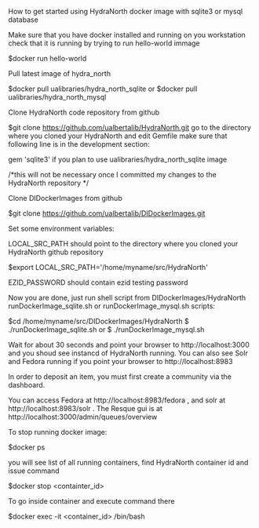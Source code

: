 How to get started
using HydraNorth docker image with sqlite3 or mysql database

Make sure that you have docker installed and running on you workstation
check that it is running by trying to run hello-world immage

$docker run hello-world

Pull latest image of hydra_north

$docker pull ualibraries/hydra_north_sqlite or
$docker pull ualibraries/hydra_north_mysql

Clone HydraNorth code repository from github

$git clone https://github.com/ualbertalib/HydraNorth.git
go to the directory where you cloned your HydraNorth and edit Gemfile
make sure that following line is in the development section:

gem 'sqlite3'
if you plan to use ualibraries/hydra_north_sqlite image

/*this will not be necessary once I committed my changes to the HydraNorth repository */

Clone DIDockerImages from github

$git clone https://github.com/ualbertalib/DIDockerImages.git


Set some environment variables:

LOCAL_SRC_PATH should point to the directory where you cloned your HydraNorth github repository

$export LOCAL_SRC_PATH='/home/myname/src/HydraNorth'

EZID_PASSWORD should contain ezid testing password

Now you are done, just run shell script from DIDockerImages/HydraNorth runDockerImage_sqlite.sh
or runDockerImage_mysql.sh scripts:

$cd /home/myname/src/DIDockerImages/HydraNorth
$ ./runDockerImage_sqlite.sh
or
$ ./runDockerImage_mysql.sh

Wait for about 30 seconds and point your browser to http://localhost:3000 and you shoud see instancd of HydraNorth running.
You can also see Solr and Fedora running if you point your browser to http://localhost:8983

In order to deposit an item, you must first create a community via the dashboard.

You can access Fedora at http://localhost:8983/fedora , and solr at http://localhost:8983/solr . The Resque gui 
is at http://localhost:3000/admin/queues/overview




To stop running docker image:

$docker ps

you will see list of all running containers, find HydraNorth container id and issue command

$docker stop <containter_id>

To go inside container and execute command there

$docker exec -it <container_id> /bin/bash

